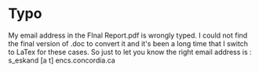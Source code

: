 Typo
====




My email address in the FInal Report.pdf is wrongly typed.
I could not find the final version of .doc to convert it and it's been a long time that I switch to LaTex for these cases.
So just to let you know the right email address is : s_eskand [a t] encs.concordia.ca